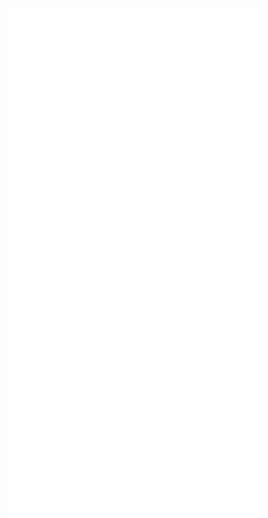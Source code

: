 <p align="center">
  <embed src="attachments/profile%20crop.jpg" width="80%" height="80%">
  <embed src="attachments/ChristopherDBreauxResume.pdf" width="80%" height="80%">
</p>
